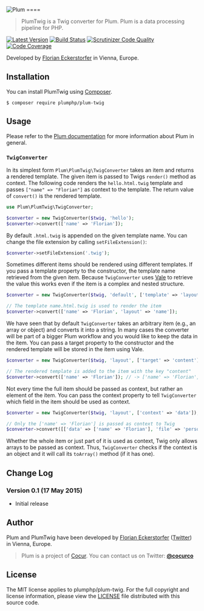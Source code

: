 <img src="https://florian.ec/img/plum/logo.png" alt="Plum">
====

> PlumTwig is a Twig converter for Plum. Plum is a data processing pipeline for PHP.

[![Latest Version](https://img.shields.io/packagist/v/plumphp/plum-twig.svg)](https://packagist.org/packages/plumphp/plum-twig)
[![Build Status](https://travis-ci.org/plumphp/plum-twig.svg)](https://travis-ci.org/plumphp/plum-twig)
[![Scrutinizer Code Quality](https://scrutinizer-ci.com/g/plumphp/plum-twig/badges/quality-score.png?b=master)](https://scrutinizer-ci.com/g/plumphp/plum-twig/?branch=master)
[![Code Coverage](https://scrutinizer-ci.com/g/plumphp/plum-twig/badges/coverage.png?b=master)](https://scrutinizer-ci.com/g/plumphp/plum-twig/?branch=master)

Developed by [Florian Eckerstorfer](https://florian.ec) in Vienna, Europe.


Installation
------------

You can install PlumTwig using [Composer](http://getcomposer.org).

```shell
$ composer require plumphp/plum-twig
```


Usage
-----

Please refer to the [Plum documentation](https://github.com/plumphp/plum/blob/master/docs/index.md) for more
information about Plum in general.

### `TwigConverter`

In its simplest form `Plum\PlumTwig\TwigConverter` takes an item and returns a rendered template. The given item is
passed to Twigs `render()` method as context. The following code renders the `hello.html.twig` template and passes
`["name" => "Florian"]` as context to the template. The return value of `convert()` is the rendered template.

```php
use Plum\PlumTwig\TwigConverter;

$converter = new TwigConverter($twig, 'hello');
$converter->convert(['name' => 'Florian']);
```

By default `.html.twig` is appended on the given template name. You can change the file extension by calling
`setFileExtension()`:

```php
$converter->setFileExtension('.twig');
```

Sometimes different items should be rendered using different templates. If you pass a template property to the
constructor, the template name retrieved from the given item. Because `TwigConverter` uses
[Vale](https://github.com/cocur/vale) to retrieve the value this works even if the item is a complex and nested
structure.

```php
$converter = new TwigConverter($twig, 'default', ['template' => 'layout']);

// The template name.html.twig is used to render the item
$converter->convert(['name' => 'Florian', 'layout' => 'name']);
```

We have seen that by default `TwigConverter` takes an arbitrary item (e.g., an array or object) and converts it into a
string. In many cases the converter will be part of a bigger Plum workflow and you would like to keep the data in the
item. You can pass a target property to the constructor and the rendered template will be stored in the item using
Vale.

```php
$converter = new TwigConverter($twig, 'layout', ['target' => 'content']);

// The rendered template is added to the item with the key "content"
$converter->convert(['name' => 'Florian']); // -> ['name' => 'Florian', 'content' => '...']
```

Not every time the full item should be passed as context, but rather an element of the item. You can pass the
context property to tell `TwigConverter` which field in the item should be used as context.

```php
$converter = new TwigConverter($twig, 'layout', ['context' => 'data']);

// Only the ['name' => 'Florian'] is passed as context to Twig
$converter->convert([['data' => ['name' => 'Florian'], 'file' => 'person']);
```

Whether the whole item or just part of it is used as context, Twig only allows arrays to be passed as context. Thus,
`TwigConverter` checks if the context is an object and it will call its `toArray()` method (if it has one).


Change Log
----------

### Version 0.1 (17 May 2015)

- Initial release


Author
------

Plum and PlumTwig have been developed by [Florian Eckerstorfer](https://florian.ec)
([Twitter](https://twitter.com/Florian_)) in Vienna, Europe.

> Plum is a project of [Cocur](http://cocur.co). You can contact us on Twitter:
> [**@cocurco**](https://twitter.com/cocurco)


License
-------

The MIT license applies to plumphp/plum-twig. For the full copyright and license information,
please view the [LICENSE](https://github.com/plumphp/plum-twig/blob/master/LICENSE) file distributed with this
source code.
